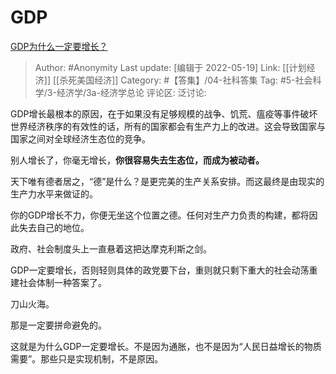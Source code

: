 # GDP
[GDP为什么一定要增长？](https://www.zhihu.com/question/299080438/answer/544521904)

> Author: #Anonymity
> Last update: [编辑于 2022-05-19]
> Link: [[计划经济]] [[杀死美国经济]]
> Category: #【答集】/04-社科答集
> Tag: #5-社会科学/3-经济学/3a-经济学总论 
> 评论区:
> 泛讨论:

GDP增长最根本的原因，在于如果没有足够规模的战争、饥荒、瘟疫等事件破坏世界经济秩序的有效性的话，所有的国家都会有生产力上的改进。这会导致国家与国家之间对全球经济生态位的竞争。

别人增长了，你毫无增长，**你很容易失去生态位，而成为被动者。**

天下唯有德者居之，“德”是什么？是更完美的生产关系安排。而这最终是由现实的生产力水平来做证的。

你的GDP增长不力，你便无坐这个位置之德。任何对生产力负责的构建，都将因此失去自己的地位。

政府、社会制度头上一直悬着这把达摩克利斯之剑。

GDP一定要增长，否则轻则具体的政党要下台，重则就只剩下重大的社会动荡重建社会体制一种答案了。

刀山火海。

那是一定要拼命避免的。

这就是为什么GDP一定要增长。不是因为通胀，也不是因为“人民日益增长的物质需要”。那些只是实现机制，不是原因。
